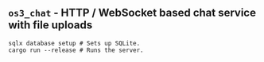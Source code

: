 ## **`os3_chat`** - HTTP / WebSocket based chat service with file uploads

```nushell
sqlx database setup # Sets up SQLite.
cargo run --release # Runs the server.
```
